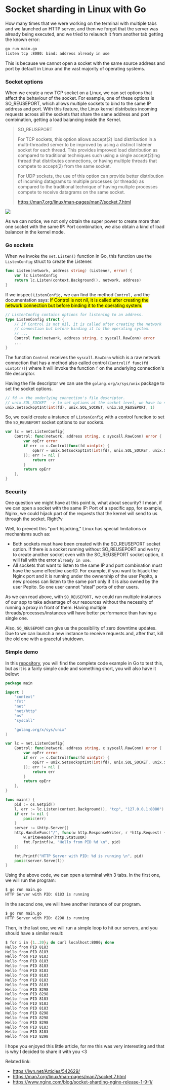 # Socket sharding in Linux with Go

How many times that we were working on the terminal with multiple tabs and we launched an HTTP server, and then we forgot that the server was already being executed, and we tried to relaunch it from another tab getting the known error:

```bash
go run main.go 
listen tcp :8080: bind: address already in use
```
This is because we cannot open a socket with the same source address and port by default in Linux and the vast majority of operating systems.

### Socket options

When we create a new TCP socket on a Linux, we can set options that affect the behaviour of the socket. For example, one of these options is SO_REUSEPORT, which allows multiple sockets to bind to the same IP address and port. With this feature, the Linux kernel distributes incoming requests across all the sockets that share the same address and port combination, getting a load balancing inside the Kernel.

> SO_REUSEPORT
> 
> For TCP sockets, this option allows accept(2) load distribution in a multi-threaded server to be improved by using a distinct listener socket for each thread.  This provides improved load distribution as compared to traditional techniques such using a single accept(2)ing thread that distributes connections, or having multiple threads that compete to accept(2) from the same socket.
> 
> For UDP sockets, the use of this option can provide better distribution of incoming datagrams to multiple processes (or threads) as compared to the traditional technique of having multiple processes compete to receive datagrams on the same socket.
> 
> https://man7.org/linux/man-pages/man7/socket.7.html

![](https://user-images.githubusercontent.com/8400576/127754771-6a789f00-7022-4602-a628-a3d124b43421.png)

As we can notice, we not only obtain the super power to create more than one socket with the same IP: Port combination, we also obtain a kind of load balancer in the kernel mode.

### Go sockets

When we invoke the `net.Listen()` function in Go, this function use the `ListenConfig` struct to create the Listener.

```go
func Listen(network, address string) (Listener, error) {
	var lc ListenConfig
	return lc.Listen(context.Background(), network, address)
}
```

If we inspect `ListenConfig,` we can find the method `Control,` and the documentation says: <mark>If Control is not nil, it is called after creating the network connection but before binding it to the operating system.</mark>

```go
// ListenConfig contains options for listening to an address.
type ListenConfig struct {
	// If Control is not nil, it is called after creating the network
	// connection but before binding it to the operating system.
	// ...
	Control func(network, address string, c syscall.RawConn) error
	...
}
```

The function `Control` receives the `syscall.RawConn` which is a raw network connection that has a method also called control (`Control(f func(fd uintptr))`) where it will invoke the function `f` on the underlying connection's file descriptor.

Having the file descriptor we can use the `golang.org/x/sys/unix` package to set the socket options.

```go
// fd -> the underlying connection's file descriptor.
// unix.SOL_SOCKET  -> to set options at the socket level, we have to specify the level argument as SOL_SOCKET.
unix.SetsockoptInt(int(fd), unix.SOL_SOCKET, unix.SO_REUSEPORT, 1)
```

So, we could create a instance of `ListenConfig` with a control function to set the `SO_REUSEPORT` socket options to our sockets.

```go
var lc = net.ListenConfig{
	Control: func(network, address string, c syscall.RawConn) error {
		var opErr error
		if err := c.Control(func(fd uintptr) {
			opErr = unix.SetsockoptInt(int(fd), unix.SOL_SOCKET, unix.SO_REUSEPORT, 1)
		}); err != nil {
			return err
		}
		return opErr
	},
}
```

### Security

One question we might have at this point is, what about security? I mean, if we can open a socket with the same IP: Port of a specific app, for example, Nginx, we could hijack part of the requests that the kernel will send to us through the socket. Right?v

Well, to prevent this "port hijacking," Linux has special limitations or mechanisms such as:

* Both sockets must have been created with the SO_REUSEPORT socket option. If there is a socket running without SO_REUSEPORT and we try to create another socket even with the SO_REUSEPORT socket option, it will fail with the error `already in use`. 
* All sockets that want to listen to the same IP and port combination must have the same effective userID. For example, if you want to hijack the Nginx port and it is running under the ownership of the user Pepito, a new process can listen to the same port only if it is also owned by the user Pepito. So one user cannot "steal" ports of other users.

As we can read above, with `SO_REUSEPORT,` we could run multiple instances of our app to take advantage of our resources without the necessity of running a proxy in front of them. Having multiple threads/processes/instances will have better performance than having a single one.

Also, `SO_REUSEPORT` can give us the possibility of zero downtime updates. Due to we can launch a new instance to receive requests and, after that, kill the old one with a graceful shutdown.

### Simple demo

In this [repository](https://github.com/douglasmakey/socket-sharding/blob/master/cmd/http-example/main.go), you will find the complete code example in Go to test this, but as it is a fairly simple code and something short, you will also have it below:

```go
package main

import (
	"context"
	"fmt"
	"net"
	"net/http"
	"os"
	"syscall"

	"golang.org/x/sys/unix"
)

var lc = net.ListenConfig{
	Control: func(network, address string, c syscall.RawConn) error {
		var opErr error
		if err := c.Control(func(fd uintptr) {
			opErr = unix.SetsockoptInt(int(fd), unix.SOL_SOCKET, unix.SO_REUSEPORT, 1)
		}); err != nil {
			return err
		}
		return opErr
	},
}

func main() {
	pid := os.Getpid()
	l, err := lc.Listen(context.Background(), "tcp", "127.0.0.1:8080")
	if err != nil {
		panic(err)
	}
	server := &http.Server{}
	http.HandleFunc("/", func(w http.ResponseWriter, r *http.Request) {
		w.WriteHeader(http.StatusOK)
		fmt.Fprintf(w, "Hello from PID %d \n", pid)
	})

	fmt.Printf("HTTP Server with PID: %d is running \n", pid)
	panic(server.Serve(l))
}
```

Using the above code, we can open a terminal with 3 tabs. In the first one, we will run the program:

```bash
$ go run main.go
HTTP Server with PID: 8183 is running
```

In the second one, we will have another instance of our program.

```bash
$ go run main.go
HTTP Server with PID: 8298 is running
```

Then, in the last one, we will run a simple loop to hit our servers, and you should have a similar result:

```bash
$ for i in {1..20}; do curl localhost:8080; done
Hello from PID 8183
Hello from PID 8183
Hello from PID 8183
Hello from PID 8183
Hello from PID 8183
Hello from PID 8183
Hello from PID 8183
Hello from PID 8183
Hello from PID 8183
Hello from PID 8298
Hello from PID 8298
Hello from PID 8183
Hello from PID 8183
Hello from PID 8183
Hello from PID 8298
Hello from PID 8298
Hello from PID 8298
Hello from PID 8183
Hello from PID 8183
Hello from PID 8298
```

I hope you enjoyed this little article, for me this was very interesting and that is why I decided to share it with you <3

Related link:

* https://lwn.net/Articles/542629/
* https://man7.org/linux/man-pages/man7/socket.7.html
* https://www.nginx.com/blog/socket-sharding-nginx-release-1-9-1/